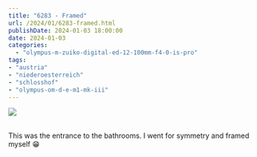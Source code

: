 ```yaml
---
title: "6283 - Framed"
url: /2024/01/6283-framed.html
publishDate: 2024-01-03 18:00:00
date: 2024-01-03
categories:
  - "olympus-m-zuiko-digital-ed-12-100mm-f4-0-is-pro"
tags:
- "austria"
- "niederoesterreich"
- "schlosshof"
- "olympus-om-d-e-m1-mk-iii"
---
```

<div class="container">
<div class="center"><a target="_blank" href="https://d25zfm9zpd7gm5.cloudfront.net/1200x1200/2020/20200614_125302_lr.jpg"><img class="webfeedsFeaturedVisual" src="https://d25zfm9zpd7gm5.cloudfront.net/0600x0600/2020/20200614_125302_lr.jpg" /></a></div>
</div>
<br />

This was the entrance to the bathrooms. I went for symmetry
and framed myself :grin:

